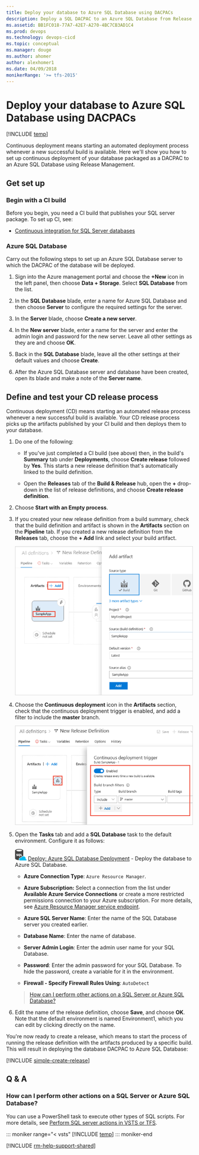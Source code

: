 ```yaml
---
title: Deploy your database to Azure SQL Database using DACPACs
description: Deploy a SQL DACPAC to an Azure SQL Database from Release Management in VSTS or TFS whenever a new successful build is available
ms.assetid: BB1FC018-77A7-42E7-A270-4BC7CB3AD1C4
ms.prod: devops
ms.technology: devops-cicd
ms.topic: conceptual
ms.manager: douge
ms.author: ahomer
author: alexhomer1
ms.date: 04/09/2018
monikerRange: '>= tfs-2015'
---
```


# Deploy your database to Azure SQL Database using DACPACs

[!INCLUDE [temp](../../_shared/version-rm-dev14.md)]

Continuous deployment means starting an automated deployment process whenever a new successful build is available.
Here we'll show you how to set up continuous deployment of your database packaged as a DACPAC to an Azure SQL Database using Release Management.

## Get set up

### Begin with a CI build

Before you begin, you need a CI build that publishes your SQL server package. To set up CI, see:

* [Continuous integration for SQL Server databases](../aspnet/build-aspnet-dacpac.md)

### Azure SQL Database

Carry out the following steps to set up an Azure SQL Database server to which the
DACPAC of the database will be deployed.

1. Sign into the Azure management portal and choose
   the **+New** icon in the left panel, then choose
   **Data + Storage**. Select **SQL Database** from the
   list.

1. In the **SQL Database** blade, enter a name for
   Azure SQL Database and then
   choose **Server** to configure the required settings
   for the server.

1. In the **Server** blade, choose **Create a new server**.

1. In the **New server** blade, enter a name for the
   server and enter the admin
   login and password for the new server.
   Leave all other settings as they are and choose **OK**.  

1. Back in the **SQL Database** blade, leave all the
   other settings at their default values and choose
   **Create**.

1. After the Azure SQL Database server and database
   have been created, open its blade and make a note
   of the **Server name**.

## Define and test your CD release process

Continuous deployment (CD) means starting an automated release process whenever a new successful build is available. Your CD release process picks up the artifacts published by your CI build and then deploys them to your database.

1. Do one of the following:

   * If you've just completed a CI build (see above) then, in the build's **Summary** tab under **Deployments**, choose **Create release** followed by **Yes**. This starts a new release definition that's automatically linked to the build definition.

   * Open the **Releases** tab of the **Build &amp; Release** hub, open the **+** drop-down
     in the list of release definitions, and choose **Create release definition**.

1. Choose **Start with an Empty process**.

1. If you created your new release definition from a build summary, check that the build definition
   and artifact is shown in the **Artifacts** section on the **Pipeline** tab. If you created a new
   release definition from the **Releases** tab, choose the **+ Add** link and select your build artifact.

   ![Selecting the build artifact](../_shared/_img/confirm-or-add-artifact.png)

1. Choose the **Continuous deployment** icon in the **Artifacts** section, check that the continuous deployment trigger is enabled,
   and add a filter to include the **master** branch.

   ![Checking or setting the Continuous deployment trigger](../_shared/_img/confirm-or-set-cd-trigger.png)

1. Open the **Tasks** tab and add a **SQL Database** task to the default environment. Configure it as follows:

   ![icon](../../tasks/deploy/_img/azure-sql-database-deployment-icon.png) [Deploy: Azure SQL Database Deployment](../../tasks/deploy/sql-azure-dacpac-deployment.md) - Deploy the database to Azure SQL Database.
   
   - **Azure Connection Type**: `Azure Resource Manager`.
   
   - **Azure Subscription:** Select a connection from the list under **Available Azure Service Connections** or create a more restricted permissions connection to your Azure subscription. For more details, see [Azure Resource Manager service endpoint](../../library/connect-to-azure.md).
   
   - **Azure SQL Server Name**: Enter the name of the SQL Database server you created earlier.
   
   - **Database Name**: Enter the name of database.
   
   - **Server Admin Login**: Enter the admin user name for your SQL Database.
   
   - **Password**: Enter the admin password for your SQL Database. To hide the password, create a variable for it in the environment.
   
   - **Firewall - Specify Firewall Rules Using**: `AutoDetect`<p />

   > [How can I perform other actions on a SQL Server or Azure SQL Database?](sql-server-actions.md)

1. Edit the name of the release definition, choose **Save**, and choose **OK**.
   Note that the default environment is named Environment1, which you can edit by clicking directly on the name.

You're now ready to create a release, which means to start the process of running the release definition with the artifacts produced by a specific build.
This will result in deploying the database DACPAC to Azure SQL Database:

[!INCLUDE [simple-create-release](../_shared/simple-create-release.md)]

## Q & A

<!-- BEGINSECTION class="md-qanda" -->

### How can I perform other actions on a SQL Server or Azure SQL Database?

You can use a PowerShell task to execute other types of SQL scripts.
For more details, see [Perform SQL server actions in VSTS or TFS](sql-server-actions.md).

::: moniker range="< vsts"
[!INCLUDE [temp](../../_shared/qa-versions.md)]
::: moniker-end

<!-- ENDSECTION -->

[!INCLUDE [rm-help-support-shared](../../_shared/rm-help-support-shared.md)]
